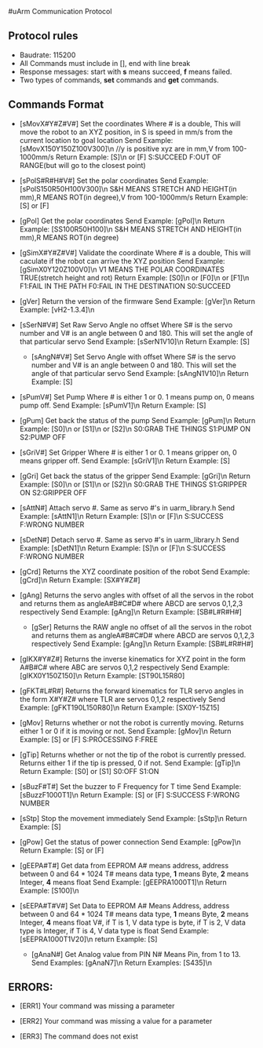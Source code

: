 #uArm Communication Protocol
## Protocol rules
- Baudrate: 115200
- All Commands must include in \[\], end with line break
- Response messages: start with **s** means succeed, **f** means failed.
- Two types of commands, **set** commands and **get** commands.

## Commands Format
-  \[sMovX#Y#Z#V#\]  Set the coordinates
	Where # is a double, This will move the robot to an XYZ position, in S is speed in  mm/s from the current location to goal location
				  Send Example:   \[sMovX150Y150Z100V300\]\\n   //y is positive  xyz are in mm,V from 100-1000mm/s
				  Return Example: \[S\]\\n or \[F\]  S:SUCCEED F:OUT OF RANGE(but will go to the closest point)

-  \[sPolS#R#H#V#\]  Set the polar coordinates
				  Send Example:   \[sPolS150R50H100V300\]\\n  S&H MEANS STRETCH AND HEIGHT(in mm),R MEANS ROT(in degree),V from 100-1000mm/s
		  Return Example: \[S\] or \[F\]

 - \[gPol\]          Get the polar coordinates
				  Send Example:   \[gPol\]\\n
		  Return Example: \[SS100R50H100\]\\n   S&H MEANS STRETCH AND HEIGHT(in mm),R MEANS ROT(in degree)

  - \[gSimX#Y#Z#V#\]  Validate the coordinate
	Where # is a double, This will caculate if the robot can arrive the XYZ position
		  Send Example:   \[gSimX0Y120Z100V0\]\\n          V1 MEANS THE POLAR COORDINATES TRUE(stretch height and rot)
  		  Return Example: \[S0\]\\n or \[F0\]\\n or \[F1\]\\n    F1:FAIL IN THE PATH   F0:FAIL IN THE DESTINATION   S0:SUCCEED

 - \[gVer\]          Return the version of the firmware
				  Send Example:   \[gVer\]\\n
		  Return Example: \[vH2-1.3.4\]\\n

  - \[sSerN#V#\]      Set Raw Servo Angle no offset
	Where S# is the servo number and V# is an angle between 0 and 180. This will set the angle of that particular servo
				  Send Example:   \[sSerN1V10\]\\n
				  Return Example: \[S\]

	- \[sAngN#V#\]      Set  Servo Angle with offset
	Where S# is the servo number and V# is an angle between 0 and 180. This will set the angle of that particular servo
				  Send Example:   \[sAngN1V10\]\\n
				  Return Example: \[S\]					

 - \[sPumV#\]       Set Pump
	 Where # is either 1 or 0. 1 means pump on, 0 means pump off.
				  Send Example:   \[sPumV1\]\\n
				  Return Example: \[S\]

 - \[gPum\]	  Get back the status of the pump
				  Send Example:   \[gPum\]\\n
				  Return Example: \[S0\]\\n or \[S1\]\\n or \[S2\]\\n   S0:GRAB THE THINGS   S1:PUMP ON   S2:PUMP OFF

  - \[sGriV#\]        Set Gripper
		Where # is either 1 or 0. 1 means gripper on, 0 means gripper off.
				  Send Example:   \[sGriV1\]\\n
				  Return Example: \[S\]

  - \[gGri\]	  Get back the status of the gripper
				  Send Example:   \[gGri\]\\n
				  Return Example: \[S0\]\\n or \[S1\]\\n or \[S2\]\\n   S0:GRAB THE THINGS   S1:GRIPPER ON   S2:GRIPPER OFF

  - \[sAttN#\]        Attach servo #. Same as servo #'s in uarm_library.h
				  Send Example:   \[sAttN1\]\\n
				  Return Example: \[S\]\\n or \[F\]\\n  S:SUCCESS   F:WRONG NUMBER

 - \[sDetN#\]      Detach servo #. Same as servo #'s in uarm_library.h
				  Send Example:   \[sDetN1\]\\n
				  Return Example: \[S\]\\n or \[F\]\\n   S:SUCCESS   F:WRONG NUMBER

  - \[gCrd\]          Returns the XYZ coordinate position of the robot
				  Send Example:   \[gCrd\]\\n
				  Return Example: \[SX#Y#Z#\]

  - \[gAng\]          Returns the servo angles with offset of all the servos in the robot and returns them as angleA#B#C#D# where ABCD are servos 0,1,2,3 respectively
				  Send Example:   \[gAng\]\\n
				  Return Example: \[SB#L#R#H#\]

	- \[gSer\]          Returns the RAW angle no offset of all the servos in the robot and returns them as angleA#B#C#D# where ABCD are servos 0,1,2,3 respectively
				  Send Example:   \[gAng\]\\n
				  Return Example: \[SB#L#R#H#\]					

 - \[gIKX#Y#Z#\]     Returns the inverse kinematics for XYZ point in the form A#B#C# where ABC are servos 0,1,2 respectively
				  Send Example:   \[gIKX0Y150Z150\]\\n
				  Return Example: \[ST90L15R80\]

  - \[gFKT#L#R#\]     Returns the forward kinematics for TLR servo angles in the form X#Y#Z# where TLR are servos 0,1,2 respectively
				  Send Example:   \[gFKT190L150R80\]\\n
				  Return Example: \[SX0Y-15Z15\]

  - \[gMov\]          Returns whether or not the robot is currently moving. Returns either 1 or 0 if it is moving or not.
				  Send Example: \[gMov\]\\n
				  Return Example: \[S\] or \[F\]  S:PROCESSING F:FREE

  - \[gTip\]          Returns whether or not the tip of the robot is currently pressed. Returns either 1 if the tip is pressed, 0 if not.
				  Send Example: \[gTip\]\\n
				  Return Example: \[S0\] or \[S1\]  S0:OFF S1:ON

  - \[sBuzF#T#\]      Set the buzzer to F Frequency for T time
				  Send Example:   \[sBuzzF1000T1\]\\n
				  Return Example: \[S\] or \[F\]  S:SUCCESS  F:WRONG NUMBER

  - \[sStp\]          Stop the movement immediately
				  Send Example:   \[sStp\]\\n
				  Return Example: \[S\]

  - \[gPow\]          Get the status of power connection
				  Send Example:   \[gPow\]\\n
				  Return Example: \[S\] or \[F\]
 - \[gEEPA#T#\]   Get data from EEPROM
				A# means address, address between 0 and 64 \* 1024
				T# means data type, **1** means Byte, **2** means Integer, **4** means float
				Send Example: \[gEEPRA1000T1\]\\n
				Return Example: \[S100\]\\n
- \[sEEPA#T#V#\] Set Data to EEPROM
				A# Means Address, address between 0 and 64 \* 1024
				T# means data type, **1** means Byte, **2** means Integer, **4** means float
				V#, if T is 1, V data type is byte, if T is 2, V data type is Integer, if T is 4, V data type is float
				Send Example: \[sEEPRA1000T1V20\]\n
				return Example: \[S\]
	- \[gAnaN#\] Get Analog value from PIN
				N# Means Pin, from 1 to 13.
				Send Examples: \[gAnaN7\]\\n
				Return Examples: \[S435\]\\n


## ERRORS:
 - \[ERR1\]          Your command was missing a parameter

  - \[ERR2\]          Your command was missing a value for a parameter

  - \[ERR3\]	  The command does not exist
